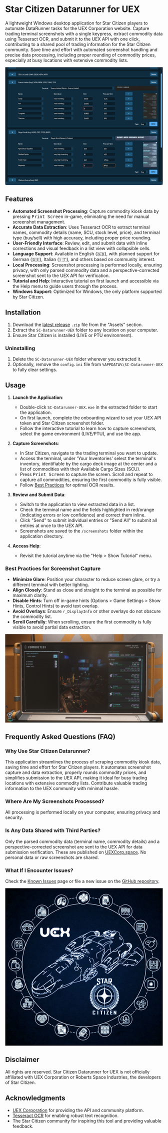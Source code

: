 # Star Citizen Datarunner for UEX

A lightweight Windows desktop application for Star Citizen players to automate DataRunner tasks for the UEX Corporation website. Capture trading terminal screenshots with a single keypress, extract commodity data using Tesseract OCR, and submit it to the UEX API with one click, contributing to a shared pool of trading information for the Star Citizen community. Save time and effort with automated screenshot handling and precise data processing, including proper rounding of commodity prices, especially at busy locations with extensive commodity lists.

![Application Usage Screenshot](data/app_usage_screenshot.png)

## Features

- **Automated Screenshot Processing**: Capture commodity kiosk data by pressing <kbd>Print Screen</kbd> in-game, eliminating the need for manual screenshot management.
- **Accurate Data Extraction**: Uses Tesseract OCR to extract terminal names, commodity details (name, SCU, stock level, price), and terminal type (buy/sell) with high accuracy, including proper price rounding.
- **User-Friendly Interface**: Review, edit, and submit data with inline corrections and visual feedback in a list view with collapsible cells.
- **Language Support**: Available in English (🇬🇧), with planned support for German (🇩🇪), Italian (🇮🇹), and others based on community interest.
- **Local Processing**: Screenshot processing is performed locally, ensuring privacy, with only parsed commodity data and a perspective-corrected screenshot sent to the UEX API for verification.
- **Tutorial and Help**: Interactive tutorial on first launch and accessible via the Help menu to guide users through the process.
- **Windows Support**: Optimized for Windows, the only platform supported by Star Citizen.

## Installation

1. Download the [latest release](https://github.com/Shebuka/SC-Datarunner-UEX/releases) `.zip` file from the "Assets" section.
2. Extract the `SC-Datarunner-UEX` folder to any location on your computer.
3. Ensure Star Citizen is installed (LIVE or PTU environment).

### Uninstalling

1. Delete the `SC-Datarunner-UEX` folder wherever you extracted it.
2. Optionally, remove the `config.ini` file from `%APPDATA%\SC-Datarunner-UEX` to fully clear settings.

## Usage

1. **Launch the Application**:
   - Double-click `SC-Datarunner-UEX.exe` in the extracted folder to start the application.
   - On first launch, complete the onboarding wizard to set your UEX API token and Star Citizen screenshot folder.
   - Follow the interactive tutorial to learn how to capture screenshots, select the game environment (LIVE/PTU), and use the app.

2. **Capture Screenshots**:
   - In Star Citizen, navigate to the trading terminal you want to update.
   - Access the terminal, under 'Your Inventories' select the terminal's inventory, identifiable by the cargo deck image at the center and a list of commodities with their Available Cargo Sizes (SCU).
   - Press <kbd>Print Screen</kbd> to capture the screen. Scroll and repeat to capture all commodities, ensuring the first commodity is fully visible.
   - Follow [Best Practices](#best-practices-for-screenshot-capture) for optimal OCR results.

3. **Review and Submit Data**:
   - Switch to the application to view extracted data in a list.
   - Check the terminal name and the fields highlighted in red/orange (indicating errors or low confidence) and correct them inline.
   - Click "Send" to submit individual entries or "Send All" to submit all entries at once to the UEX API.
   - Screenshots are saved to the `/screenshots` folder within the application directory.

4. **Access Help**:
   - Revisit the tutorial anytime via the "Help > Show Tutorial" menu.

### Best Practices for Screenshot Capture

- **Minimize Glare**: Position your character to reduce screen glare, or try a different terminal with better lighting.
- **Align Closely**: Stand as close and straight to the terminal as possible for maximum clarity.
- **Disable Hints**: Turn off in-game hints (Options > Game Settings > Show Hints, Control Hints) to avoid text overlap.
- **Avoid Overlays**: Ensure `r_DisplayInfo` or other overlays do not obscure the commodity list.
- **Scroll Carefully**: When scrolling, ensure the first commodity is fully visible to avoid partial data extraction.

![In-Game Terminal Screenshot](data/terminal_screenshot.jpg)

## Frequently Asked Questions (FAQ)

### Why Use Star Citizen Datarunner?
This application streamlines the process of scraping commodity kiosk data, saving time and effort for Star Citizen players. It automates screenshot capture and data extraction, properly rounds commodity prices, and simplifies submission to the UEX API, making it ideal for busy trading locations with extensive commodity lists. Contribute valuable trading information to the UEX community with minimal hassle.

### Where Are My Screenshots Processed?
All processing is performed locally on your computer, ensuring privacy and security.

### Is Any Data Shared with Third Parties?
Only the parsed commodity data (terminal name, commodity details) and a perspective-corrected screenshot are sent to the UEX API for data submission verification. These are published on [UEXCorp.space](https://uexcorp.space/data/home). No personal data or raw screenshots are shared.

### What If I Encounter Issues?
Check the [Known Issues](https://github.com/Shebuka/SC-Datarunner-UEX/issues?q=is%3Aopen+is%3Aissue+label%3Abug) page or file a new issue on the [GitHub repository](https://github.com/Shebuka/SC-Datarunner-UEX/issues).

![Application icon](data/icon@512.png)

## Disclaimer

All rights are reserved. Star Citizen Datarunner for UEX is not officially affiliated with UEX Corporation or Roberts Space Industries, the developers of Star Citizen.

## Acknowledgments

- [UEX Corporation](https://uexcorp.space/) for providing the API and community platform.
- [Tesseract OCR](https://github.com/tesseract-ocr/tesseract) for enabling robust text recognition.
- The Star Citizen community for inspiring this tool and providing valuable feedback.
